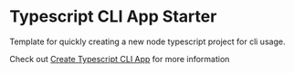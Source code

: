 # Typescript CLI App Starter

Template for quickly creating a new node typescript project for cli usage.

Check out [Create Typescript CLI App](https://github.com/canseyran/create-ts-cli-app) for more information
